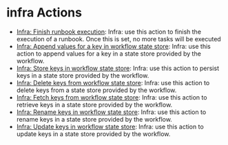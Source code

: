 
# infra Actions
* [Infra: Finish runbook execution](/infra/legos/infra_workflow_done/README.md): Infra: use this action to finish the execution of a runbook. Once this is set, no more tasks will be executed
* [Infra: Append values for a key in workflow state store](/infra/legos/workflow_ss_append_keys/README.md): Infra: use this action to append values for a key in a state store provided by the workflow.
* [Infra: Store keys in workflow state store](/infra/legos/workflow_ss_create_keys/README.md): Infra: use this action to persist keys in a state store provided by the workflow.
* [Infra: Delete keys from workflow state store](/infra/legos/workflow_ss_delete_keys/README.md): Infra: use this action to delete keys from a state store provided by the workflow.
* [Infra: Fetch keys from workflow state store](/infra/legos/workflow_ss_get_keys/README.md): Infra: use this action to retrieve keys in a state store provided by the workflow.
* [Infra: Rename keys in workflow state store](/infra/legos/workflow_ss_rename_keys/README.md): Infra: use this action to rename keys in a state store provided by the workflow.
* [Infra: Update keys in workflow state store](/infra/legos/workflow_ss_update_keys/README.md): Infra: use this action to update keys in a state store provided by the workflow.
